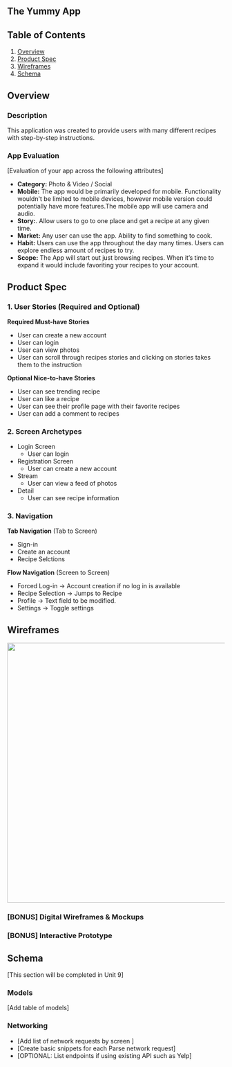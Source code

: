 ## The Yummy App

## Table of Contents
1. [Overview](#Overview)
1. [Product Spec](#Product-Spec)
1. [Wireframes](#Wireframes)
2. [Schema](#Schema)

## Overview
### Description
This application was created to provide users with many different recipes with step-by-step instructions.

### App Evaluation
[Evaluation of your app across the following attributes]
- **Category:** Photo & Video / Social
- **Mobile:** The app would be primarily developed for mobile. Functionality wouldn't be limited to mobile devices, however mobile version could potentially have more features.The mobile app will use camera and audio.
- **Story:**. Allow users to go to one place and get a recipe at any given time. 
- **Market:** Any user can use the app. Ability to find something to cook. 
- **Habit:** Users can use the app throughout the day many times. Users can explore endless amount of recipes to try. 
- **Scope:** The App  will start out just browsing recipes. When it’s time to  expand it would include favoriting your recipes to your account. 

## Product Spec

### 1. User Stories (Required and Optional)

**Required Must-have Stories**

* User can create a new account
* User can login
* User can view photos
* User can scroll through recipes stories and clicking on stories takes them to the instruction

**Optional Nice-to-have Stories**

* User can see trending recipe
* User  can like a recipe
* User can see their profile page with their favorite recipes
* User can add a comment to recipes

### 2. Screen Archetypes

* Login Screen
   * User can login
* Registration Screen
   * User can create a new account
* Stream 
   * User can view a feed of photos
* Detail
   * User can see recipe information

### 3. Navigation

**Tab Navigation** (Tab to Screen)

* Sign-in
* Create an account
* Recipe Selctions

**Flow Navigation** (Screen to Screen)

* Forced Log-in -> Account creation if no log in is available
* Recipe Selection -> Jumps to Recipe
* Profile -> Text field to be modified.
* Settings -> Toggle settings

## Wireframes

<img src="https://ibb.co/fNTDYMY" width=600>

### [BONUS] Digital Wireframes & Mockups

### [BONUS] Interactive Prototype

## Schema 
[This section will be completed in Unit 9]
### Models
[Add table of models]
### Networking
- [Add list of network requests by screen ]
- [Create basic snippets for each Parse network request]
- [OPTIONAL: List endpoints if using existing API such as Yelp]
